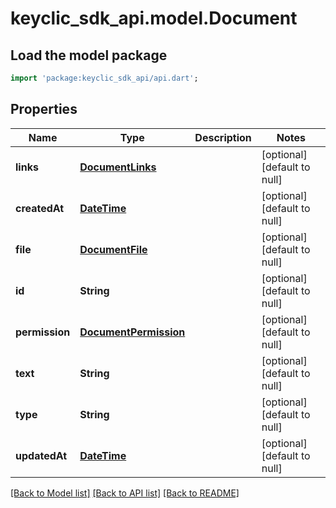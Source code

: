 # keyclic_sdk_api.model.Document

## Load the model package
```dart
import 'package:keyclic_sdk_api/api.dart';
```

## Properties
Name | Type | Description | Notes
------------ | ------------- | ------------- | -------------
**links** | [**DocumentLinks**](DocumentLinks.md) |  | [optional] [default to null]
**createdAt** | [**DateTime**](DateTime.md) |  | [optional] [default to null]
**file** | [**DocumentFile**](DocumentFile.md) |  | [optional] [default to null]
**id** | **String** |  | [optional] [default to null]
**permission** | [**DocumentPermission**](DocumentPermission.md) |  | [optional] [default to null]
**text** | **String** |  | [optional] [default to null]
**type** | **String** |  | [optional] [default to null]
**updatedAt** | [**DateTime**](DateTime.md) |  | [optional] [default to null]

[[Back to Model list]](../README.md#documentation-for-models) [[Back to API list]](../README.md#documentation-for-api-endpoints) [[Back to README]](../README.md)


